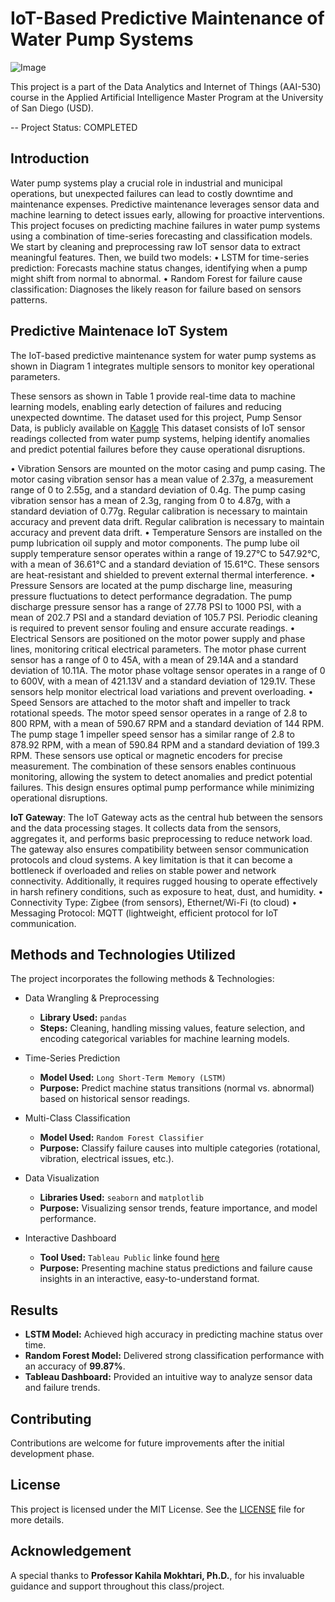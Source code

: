 # **IoT-Based Predictive Maintenance of Water Pump Systems**
![Image](https://github.com/user-attachments/assets/6a565c67-db69-456e-baf7-efa9d27d2901)

This project is a part of the Data Analytics and Internet of Things (AAI-530) course in the Applied Artificial Intelligence Master Program at the University of San Diego (USD).

-- Project Status: COMPLETED

## **Introduction**

Water pump systems play a crucial role in industrial and municipal operations, but unexpected failures can lead to costly downtime and maintenance expenses. Predictive maintenance leverages sensor data and machine learning to detect issues early, allowing for proactive interventions.
This project focuses on predicting machine failures in water pump systems using a combination of time-series forecasting and classification models. We start by cleaning and preprocessing raw IoT sensor data to extract meaningful features. Then, we build two models:
•	LSTM for time-series prediction: Forecasts machine status changes, identifying when a pump might shift from normal to abnormal. 
•	Random Forest for failure cause classification: Diagnoses the likely reason for failure based on sensors patterns.

## **Predictive Maintenace IoT System**

The IoT-based predictive maintenance system for water pump systems as shown in Diagram 1 integrates multiple sensors to monitor key operational parameters. 

These sensors as shown in Table 1 provide real-time data to machine learning models, enabling early detection of failures and reducing unexpected downtime. The dataset used for this project, Pump Sensor Data, is publicly available on [Kaggle](https://www.kaggle.com/datasets/nphantawee/pump-sensor-data/data) This dataset consists of IoT sensor readings collected from water pump systems, helping identify anomalies and predict potential failures before they cause operational disruptions.

•	Vibration Sensors are mounted on the motor casing and pump casing. The motor casing vibration sensor has a mean value of 2.37g, a measurement range of 0 to 2.55g, and a standard deviation of 0.4g. The pump casing vibration sensor has a mean of 2.3g, ranging from 0 to 4.87g, with a standard deviation of 0.77g. Regular calibration is necessary to maintain accuracy and prevent data drift. Regular calibration is necessary to maintain accuracy and prevent data drift.
•	Temperature Sensors are installed on the pump lubrication oil supply and motor components. The pump lube oil supply temperature sensor operates within a range of 19.27°C to 547.92°C, with a mean of 36.61°C and a standard deviation of 15.61°C. These sensors are heat-resistant and shielded to prevent external thermal interference.
•	Pressure Sensors are located at the pump discharge line, measuring pressure fluctuations to detect performance degradation. The pump discharge pressure sensor has a range of 27.78 PSI to 1000 PSI, with a mean of 202.7 PSI and a standard deviation of 105.7 PSI. Periodic cleaning is required to prevent sensor fouling and ensure accurate readings.
•	Electrical Sensors are positioned on the motor power supply and phase lines, monitoring critical electrical parameters. The motor phase current sensor has a range of 0 to 45A, with a mean of 29.14A and a standard deviation of 10.11A. The motor phase voltage sensor operates in a range of 0 to 600V, with a mean of 421.13V and a standard deviation of 129.1V. These sensors help monitor electrical load variations and prevent overloading.
•	Speed Sensors are attached to the motor shaft and impeller to track rotational speeds. The motor speed sensor operates in a range of 2.8 to 800 RPM, with a mean of 590.67 RPM and a standard deviation of 144 RPM. The pump stage 1 impeller speed sensor has a similar range of 2.8 to 878.92 RPM, with a mean of 590.84 RPM and a standard deviation of 199.3 RPM. These sensors use optical or magnetic encoders for precise measurement.
The combination of these sensors enables continuous monitoring, allowing the system to detect anomalies and predict potential failures. This design ensures optimal pump performance while minimizing operational disruptions.

**IoT Gateway**: The IoT Gateway acts as the central hub between the sensors and the data processing stages. It collects data from the sensors, aggregates it, and performs basic preprocessing to reduce network load. The gateway also ensures compatibility between sensor communication protocols and cloud systems. A key limitation is that it can become a bottleneck if overloaded and relies on stable power and network connectivity. Additionally, it requires rugged housing to operate effectively in harsh refinery conditions, such as exposure to heat, dust, and humidity.
•	Connectivity Type: Zigbee (from sensors), Ethernet/Wi-Fi (to cloud)
•	Messaging Protocol: MQTT (lightweight, efficient protocol for IoT communication.       

## **Methods and Technologies Utilized**

The project incorporates the following methods & Technologies:

* Data Wrangling & Preprocessing  
  * **Library Used:** `pandas`  
  * **Steps:** Cleaning, handling missing values, feature selection, and encoding categorical variables for machine learning models.  

* Time-Series Prediction  
  * **Model Used:** `Long Short-Term Memory (LSTM)`  
  * **Purpose:** Predict machine status transitions (normal vs. abnormal) based on historical sensor readings.  

* Multi-Class Classification  
  * **Model Used:** `Random Forest Classifier`  
  * **Purpose:** Classify failure causes into multiple categories (rotational, vibration, electrical issues, etc.).  

* Data Visualization  
  * **Libraries Used:** `seaborn` and `matplotlib`  
  * **Purpose:** Visualizing sensor trends, feature importance, and model performance.  

* Interactive Dashboard  
  * **Tool Used:** `Tableau Public`  linke found [here](https://public.tableau.com/views/IoT-BasedPredictiveMaintenanceofWaterPumpSystems/IoT-BasedPredictiveMaintenanceofWaterPumpSystem?:language=en-US&:sid=&:redirect=auth&:display_count=n&:origin=viz_share_link
)
  * **Purpose:** Presenting machine status predictions and failure cause insights in an interactive, easy-to-understand format.  

## **Results** 
  * **LSTM Model:** Achieved high accuracy in predicting machine status over time.  
  * **Random Forest Model:** Delivered strong classification performance with an accuracy of **99.87%**.  
  * **Tableau Dashboard:** Provided an intuitive way to analyze sensor data and failure trends.

## **Contributing**
Contributions are welcome for future improvements after the initial development phase.

## **License**
This project is licensed under the MIT License. See the [LICENSE](./LICENSE) file for more details.

## **Acknowledgement**
A special thanks to **Professor Kahila Mokhtari, Ph.D.**, for his invaluable guidance and support throughout this class/project.



